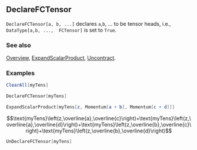 ## DeclareFCTensor

`DeclareFCTensor[a, b, ...]` declares `a`,`b`, ... to be tensor heads, i.e., `DataType[a,b, ...,  FCTensor]` is set to `True`.

### See also

[Overview](Extra/FeynCalc.md), [ExpandScalarProduct](ExpandScalarProduct.md), [Uncontract](Uncontract.md).

### Examples

```mathematica
ClearAll[myTens] 
 
DeclareFCTensor[myTens] 
 
ExpandScalarProduct[myTens[z, Momentum[a + b], Momentum[c + d]]]
```

$$\text{myTens}\left(z,\overline{a},\overline{c}\right)+\text{myTens}\left(z,\overline{a},\overline{d}\right)+\text{myTens}\left(z,\overline{b},\overline{c}\right)+\text{myTens}\left(z,\overline{b},\overline{d}\right)$$

```mathematica
UnDeclareFCTensor[myTens]
```